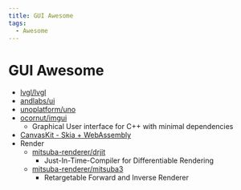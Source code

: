 ```yaml
---
title: GUI Awesome
tags:
  - Awesome
---
```


# GUI Awesome

- [lvgl/lvgl](https://github.com/lvgl/lvgl)
- [andlabs/ui](https://github.com/andlabs/ui)
- [unoplatform/uno](https://github.com/unoplatform/uno)
- [ocornut/imgui](https://github.com/ocornut/imgui)
  - Graphical User interface for C++ with minimal dependencies
- [CanvasKit - Skia + WebAssembly](https://skia.org/docs/user/modules/canvaskit)
- Render
  - [mitsuba-renderer/drjit](https://github.com/mitsuba-renderer/drjit)
    - Just-In-Time-Compiler for Differentiable Rendering
  - [mitsuba-renderer/mitsuba3](https://github.com/mitsuba-renderer/mitsuba3)
    - Retargetable Forward and Inverse Renderer
